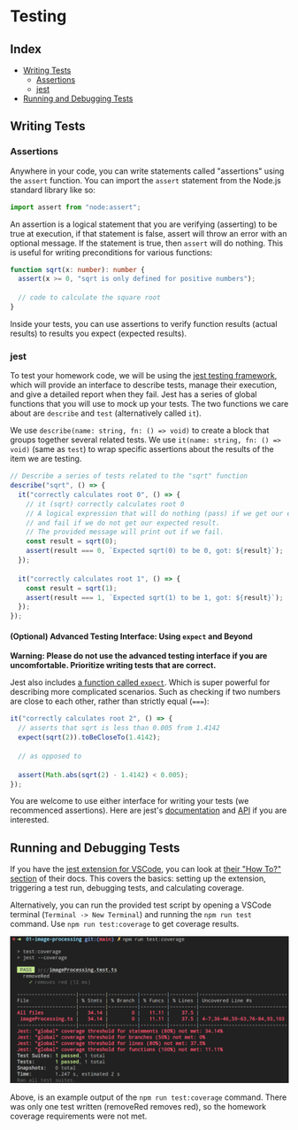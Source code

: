 # Testing

## Index

- [Writing Tests](#writing-tests)
  - [Assertions](#assertions)
  - [jest](#jest)
- [Running and Debugging Tests](#running-and-debugging-tests)

## Writing Tests

### Assertions

Anywhere in your code, you can write statements called "assertions" using the `assert` function. You can import the `assert` statement from the Node.js standard library like so:

```ts
import assert from "node:assert";
```

An assertion is a logical statement that you are verifying (asserting) to be true at execution, if that statement is false, assert will throw an error with an optional message. If the statement is true, then `assert` will do nothing. This is useful for writing preconditions for various functions:

```ts
function sqrt(x: number): number {
  assert(x >= 0, "sqrt is only defined for positive numbers");

  // code to calculate the square root
}
```

Inside your tests, you can use assertions to verify function results (actual results) to results you expect (expected results).

### jest

To test your homework code, we will be using the [jest testing framework](https://jestjs.io/), which will provide an interface to describe tests, manage their execution, and give a detailed report when they fail. Jest has a series of global functions that you will use to mock up your tests. The two functions we care about are `describe` and `test` (alternatively called `it`).

We use `describe(name: string, fn: () => void)` to create a block that groups together several related tests. We use `it(name: string, fn: () => void)` (same as `test`) to wrap specific assertions about the results of the item we are testing.

```ts
// Describe a series of tests related to the "sqrt" function
describe("sqrt", () => {
  it("correctly calculates root 0", () => {
    // it (sqrt) correctly calculates root 0
    // A logical expression that will do nothing (pass) if we get our expected result,
    // and fail if we do not get our expected result.
    // The provided message will print out if we fail.
    const result = sqrt(0);
    assert(result === 0, `Expected sqrt(0) to be 0, got: ${result}`);
  });

  it("correctly calculates root 1", () => {
    const result = sqrt(1);
    assert(result === 1, `Expected sqrt(1) to be 1, got: ${result}`);
  });
});
```

#### (Optional) Advanced Testing Interface: Using `expect` and Beyond

**Warning: Please do not use the advanced testing interface if you are uncomfortable. Prioritize writing tests that are correct.**

Jest also includes [a function called `expect`](https://jestjs.io/docs/expect). Which is super powerful for describing more complicated scenarios. Such as checking if two numbers are close to each other, rather than strictly equal (`===`):

```ts
it("correctly calculates root 2", () => {
  // asserts that sqrt is less than 0.005 from 1.4142
  expect(sqrt(2)).toBeCloseTo(1.4142);

  // as opposed to

  assert(Math.abs(sqrt(2) - 1.4142) < 0.005);
});
```

You are welcome to use either interface for writing your tests (we recommenced assertions). Here are jest's [documentation](https://jestjs.io/docs/getting-started) and [API](https://jestjs.io/docs/api) if you are interested.

## Running and Debugging Tests

If you have the [jest extension for VSCode](https://marketplace.visualstudio.com/items?itemName=Orta.vscode-jest), you can look at [their "How To?" section](https://marketplace.visualstudio.com/items?itemName=Orta.vscode-jest#how-to) of their docs. This covers the basics: setting up the extension, triggering a test run, debugging tests, and calculating coverage.

Alternatively, you can run the provided test script by opening a VSCode terminal (`Terminal -> New Terminal`) and running the `npm run test` command. Use `npm run test:coverage` to get coverage results.

<p align="center">
  <img src="../../media/jest-output.png" />
</p>

Above, is an example output of the `npm run test:coverage` command. There was only one test written (removeRed removes red), so the homework coverage requirements were not met.
